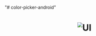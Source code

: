 "# color-picker-android" 
<h1 align="center">
  <img alt="UI" src="https://ik.imagekit.io/ek2elc752/RGB_app.jpg" />
</h1>
